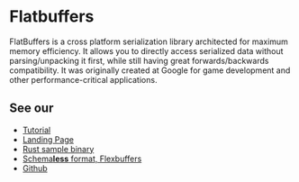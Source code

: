 ﻿# Flatbuffers

FlatBuffers is a cross platform serialization library architected for maximum
memory efficiency. It allows you to directly access serialized data without
parsing/unpacking it first, while still having great forwards/backwards
compatibility. It was originally created at Google for game development and
other performance-critical applications.

## See our
* [Tutorial](https://google.github.io/flatbuffers/flatbuffers_guide_tutorial.html)
* [Landing Page](https://google.github.io/flatbuffers/)
* [Rust sample binary](https://github.com/google/flatbuffers/blob/master/samples/sample_binary.rs)
* [Schema**less** format, Flexbuffers](https://crates.io/crates/flexbuffers)
* [Github](https://github.com/google/flatbuffers)

